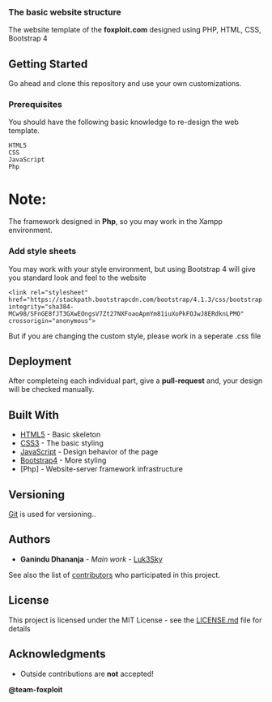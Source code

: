 ### The basic website structure

The website template of the **foxploit.com** designed using PHP, HTML, CSS, Bootstrap 4

## Getting Started

Go ahead and clone this repository and use your own customizations.

### Prerequisites

You should have the following basic knowledge to re-design the web template.
```
HTML5
CSS
JavaScript
Php
```

# Note:
The framework designed in **Php**, so you may work in the Xampp environment.

### Add style sheets

You may work with your style environment, but using Bootstrap 4 will give you standard look and feel to the website

```
<link rel="stylesheet" href="https://stackpath.bootstrapcdn.com/bootstrap/4.1.3/css/bootstrap.min.css" integrity="sha384-MCw98/SFnGE8fJT3GXwEOngsV7Zt27NXFoaoApmYm81iuXoPkFOJwJ8ERdknLPMO" crossorigin="anonymous">
```
But if you are changing the custom style, please work in a seperate .css file

## Deployment

After completeing each individual part, give a **pull-request** and, your design will be checked manually.

## Built With

* [HTML5](https://developer.mozilla.org/en-US/docs/Web/Guide/HTML/HTML5) - Basic skeleton
* [CSS3](https://developer.mozilla.org/en-US/docs/Web/CSS/CSS3) - The basic styling
* [JavaScript](https://www.javascript.com/) - Design behavior of the page
* [Bootstrap4](https://getbootstrap.com/docs/4.1/) - More styling
* [Php] - Website-server framework infrastructure

## Versioning

[Git](https://git-scm.com/) is used for versioning.. 

## Authors

* **Ganindu Dhananja** - *Main work* - [Luk3Sky](https://github.com/luk3Sky)

See also the list of [contributors](https://github.com/team-foxploit/Foxploit-Website/graphs/contributors) who participated in this project.

## License

This project is licensed under the MIT License - see the [LICENSE.md](https://github.com/team-foxploit/Foxploit-Website/blob/master/LICENSE) file for details

## Acknowledgments

* Outside contributions are **not** accepted!

**@team-foxploit**
